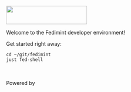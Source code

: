 [<img src="https://cstatic.app/leaf/img/fedimint.png" width=220 height=50>](https://fedimint.org/)

Welcome to the Fedimint developer environment!

Get started right away:

```
cd ~/git/fedimint
just fed-shell
```

<br>

Powered by [<img src="https://cstatic.app/code/img/clovyrcode-logo.svg" width=120 height=17>](https://clovyr.io/build)

